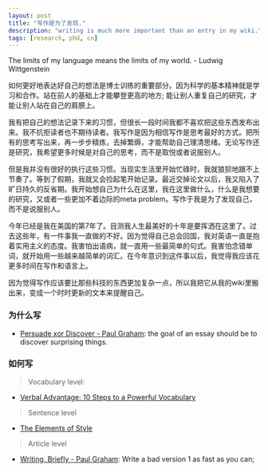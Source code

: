 ```yaml
---
layout: post
title: "写作是为了发现."
description: "writing is much more important than an entry in my wiki."
tags: [research, phd, cn]
---
```



The limits of my language means the limits of my world. - Ludwig Wittgenstein

如何更好地表达好自己的想法是博士训练的重要部分。因为科学的基本精神就是学习和合作。站在前人的基础上才能攀登更高的地方; 能让别人重复自己的研究，才能让别人站在自己的肩膀上。

我有把自己的想法记录下来的习惯，但很长一段时间我都不喜欢把这些东西发布出来。我不抗拒读者也不期待读者。我写作是因为相信写作是思考最好的方式。把所有的思考写出来，再一步步精炼，去掉繁缛，才能帮助自己理清思绪。无论写作还是研究，我希望更多时候是对自己的思考，而不是取悦或者说服别人。

但是我并没有很好的执行这些习惯。当现实生活里开始忙碌时，我就狼狈地跟不上节奏了。等到了假期，我就又会捡起笔开始记录。最近交掉论文以后，我又陷入了旷日持久的反省期。我开始想自己为什么在这里，我在这里做什么，什么是我想要的研究，又或者一些更加不着边际的meta problem。写作于我是为了发现自己，而不是说服别人。

今年已经是我在美国的第7年了。目测我人生最美好的十年是要挥洒在这里了。过去这些年，有一件事我一直做的不好。因为觉得自己总会回国，我对英语一直是抱着实用主义的态度。我害怕出语病，就一直用一些最简单的句式。我害怕念错单词，就开始用一些越来越简单的词汇。在今年意识到这件事以后，我觉得我应该花更多时间在写作和语言上。

因为觉得写作应该要比那些科技的东西更加复杂一点，所以我把它从我的wiki里搬出来，变成一个时时更新的文本来提醒自己。



### 为什么写

> 
- [Persuade xor Discover - Paul Graham](): the goal of an essay should be to discover surprising things.



### 如何写
> Vocabulary level:
- [Verbal Advantage: 10 Steps to a Powerful Vocabulary](https://www.amazon.com/Verbal-Advantage-Steps-Powerful-Vocabulary/dp/0375709320)

> Sentence level
- [The Elements of Style](http://www.jlakes.org/ch/web/The-elements-of-style.pdf)

> Article level
- [Writing, Briefly - Paul Graham](http://www.paulgraham.com/writing44.html): Write a bad version 1 as fast as you can;
